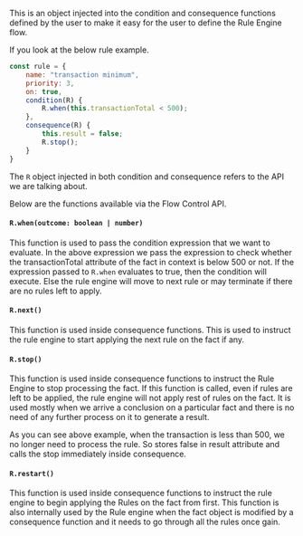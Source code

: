 This is an object injected into the condition and consequence functions defined by the user to make it easy for the user to define the Rule Engine flow.

If you look at the below rule example.

```js
const rule = {
	name: "transaction minimum",
	priority: 3,
	on: true,
	condition(R) {
		R.when(this.transactionTotal < 500);
	},
	consequence(R) {
		this.result = false;
		R.stop();
	}
}
```

The `R` object injected in both condition and consequence refers to the API we are talking about.


Below are the functions available via the Flow Control API.

#### `R.when(outcome: boolean | number)`
This function is used to pass the condition expression that we want to evaluate. In the above expression we pass the expression to check whether the transactionTotal attribute of the fact in context is below 500 or not. If the expression passed to `R.when` evaluates to true, then the condition will execute. Else the rule engine will move to next rule or may terminate if there are no rules left to apply.

#### `R.next()`
This function is used inside consequence functions. This is used to instruct the rule engine to start applying the next rule on the fact if any.

#### `R.stop()`
This function is used inside consequence functions to instruct the Rule Engine to stop processing the fact. If this function is called, even if rules are left to be applied, the rule engine will not apply rest of rules on the fact. It is used mostly when we arrive a conclusion on a particular fact and there is no need of any further process on it to generate a result. 

As you can see above example, when the transaction is less than 500, we no longer need to process the rule. So stores false in result attribute and calls the stop immediately inside consequence.

#### `R.restart()`
This function is used inside consequence functions to instruct the rule engine to begin applying the Rules on the fact from first. This function is also internally used by the Rule engine when the fact object is modified by a consequence function and it needs to go through all the rules once gain.




